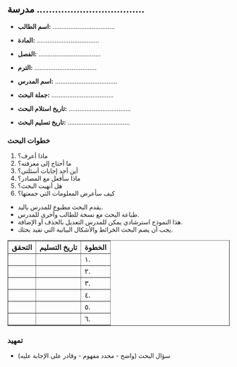 ## مدرسة ...................................

- **اسم الطالب:** ...................................
- **المادة:** ...................................
- **الفصل:** ...................................
- **الترم:** ...................................
- **اسم المدرس:** ...................................



- **جملة البحث:** ...................................
- **تاريخ استلام البحث:** ...................................
- **تاريخ تسليم البحث:** ...................................



### خطوات البحث
1. ماذا أعرف؟
2. ما أحتاج إلى معرفته؟
3. أين أجد إجابات أسئلتي؟
4. ماذا سأفعل مع المصادر؟
5. هل أنهيت البحث؟
6. كيف سأعرض المعلومات التي جمعتها؟


- يقدم البحث مطبوع للمدرس باليد.
- طباعة البحث مع نسخة للطالب وأخرى للمدرس.
- هذا النموذج استرشادي يمكن للمدرس التعديل بالحذف أو الإضافة.
- يجب أن يضم البحث الخرائط والأشكال البيانية التي تفيد بحثك.

<table border="1">
    <tr>
        <th>التحقق</th>
        <th>تاريخ التسليم</th>
        <th>الخطوة</th>
    </tr>
    <tr>
        <td></td>
        <td></td>
        <td>١.</td>
    </tr>
    <tr>
        <td></td>
        <td></td>
        <td>٢.</td>
    </tr>
    <tr>
        <td></td>
        <td></td>
        <td>٣.</td>
    </tr>
    <tr>
        <td></td>
        <td></td>
        <td>٤.</td>
    </tr>
    <tr>
        <td></td>
        <td></td>
        <td>٥.</td>
    </tr>
    <tr>
        <td></td>
        <td></td>
        <td>٦.</td>
    </tr>
</table>

### تمهيد
- سؤال البحث (واضح - محدد مفهوم - وقادر على الإجابة عليه)
